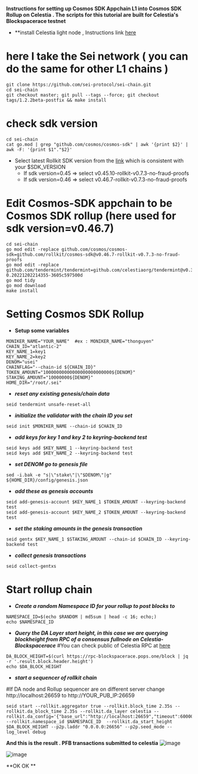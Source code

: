 **Instructions for setting up Cosmos SDK Appchain L1 into Cosmos SDK Rollup on Celestia . The scripts for this tutorial are built for Celestia's Blockspacerace testnet**
- **install Celestia light node , Instructions link [here](https://docs.celestia.org/nodes/light-node/)
# here I take the Sei network ( you can do the same for other L1 chains )
```
git clone https://github.com/sei-protocol/sei-chain.git
cd sei-chain
git checkout master; git pull --tags --force; git checkout tags/1.2.2beta-postfix && make install
```
# check sdk version 
```
cd sei-chain
cat go.mod | grep "github.com/cosmos/cosmos-sdk" | awk '{print $2}' | awk -F: '{print $1"."$2}'
```
- Select latest Rollkit SDK version from the [link](https://github.com/rollkit/cosmos-sdk/tags) which is consistent with your $SDK_VERSION
  - If sdk version=0.45 => select v0.45.10-rollkit-v0.7.3-no-fraud-proofs
  - If sdk version=0.46 => select v0.46.7-rollkit-v0.7.3-no-fraud-proofs

# Edit Cosmos-SDK appchain to be Cosmos SDK rollup (here used for sdk version=v0.46.7)
```
cd sei-chain
go mod edit -replace github.com/cosmos/cosmos-sdk=github.com/rollkit/cosmos-sdk@v0.46.7-rollkit-v0.7.3-no-fraud-proofs
go mod edit -replace github.com/tendermint/tendermint=github.com/celestiaorg/tendermint@v0.34.22-0.20221202214355-3605c597500d
go mod tidy
go mod download
make install
```
# Setting Cosmos SDK Rollup
- **Setup some variables**
```
MONIKER_NAME="YOUR_NAME"  #ex : MONIKER_NAME="thonguyen"
CHAIN_ID="atlantic-2"
KEY_NAME_1=key1
KEY_NAME_2=key2
DENOM="usei"
CHAINFLAG="--chain-id ${CHAIN_ID}"
TOKEN_AMOUNT="10000000000000000000000000${DENOM}"
STAKING_AMOUNT="10000000${DENOM}"
HOME_DIR="/root/.sei" 
```
- ***reset any existing genesis/chain data***
```
seid tendermint unsafe-reset-all
```
- ***initialize the validator with the chain ID you set***
```
seid init $MONIKER_NAME --chain-id $CHAIN_ID
```
- ***add keys for key 1 and key 2 to keyring-backend test***
```
seid keys add $KEY_NAME_1 --keyring-backend test
seid keys add $KEY_NAME_2 --keyring-backend test
```
- ***set DENOM go to genesis file***
```
sed -i.bak -e "s|\"stake\"|\"$DENOM\"|g" ${HOME_DIR}/config/genesis.json
```
- ***add these as genesis accounts***
```
seid add-genesis-account $KEY_NAME_1 $TOKEN_AMOUNT --keyring-backend test
seid add-genesis-account $KEY_NAME_2 $TOKEN_AMOUNT --keyring-backend test
```
- ***set the staking amounts in the genesis transaction***
```
seid gentx $KEY_NAME_1 $STAKING_AMOUNT --chain-id $CHAIN_ID --keyring-backend test
```
- ***collect genesis transactions***
```
seid collect-gentxs
```
# Start rollup chain
- ***Create a random Namespace ID for your rollup to post blocks to***
```
NAMESPACE_ID=$(echo $RANDOM | md5sum | head -c 16; echo;)
echo $NAMESPACE_ID 
```
- ***Query the DA Layer start height, in this case we are querying blockheight from RPC of a consensus fullnode on Celestia-Blockspacerace***
#You can check public of Celestia RPC at [here](https://docs.celestia.org/nodes/blockspace-race/#rpc-endpoints)

```
DA_BLOCK_HEIGHT=$(curl https://rpc-blockspacerace.pops.one/block | jq -r '.result.block.header.height')
echo $DA_BLOCK_HEIGHT
```
- ***start a sequencer of rollkit chain***

#If DA node and Rollup sequencer are on different server change http://localhost:26659 to http://YOUR_PUB_IP:26659

```
seid start --rollkit.aggregator true --rollkit.block_time 2.35s --rollkit.da_block_time 2.35s --rollkit.da_layer celestia --rollkit.da_config='{"base_url":"http://localhost:26659","timeout":60000000000,"fee":100,"gas_limit":100000}' --rollkit.namespace_id $NAMESPACE_ID  --rollkit.da_start_height $DA_BLOCK_HEIGHT --p2p.laddr "0.0.0.0:26656" --p2p.seed_mode --log_level debug
```
**And this is the result . PFB transactions submitted to celestia**
![image](https://user-images.githubusercontent.com/80441573/235969362-12a03856-5bd8-46b2-99c4-b7fbe38a62a2.png)

![image](https://user-images.githubusercontent.com/80441573/235969842-c63fa3ea-d39b-485d-ae5c-731928e9387b.png)

**OK OK **
